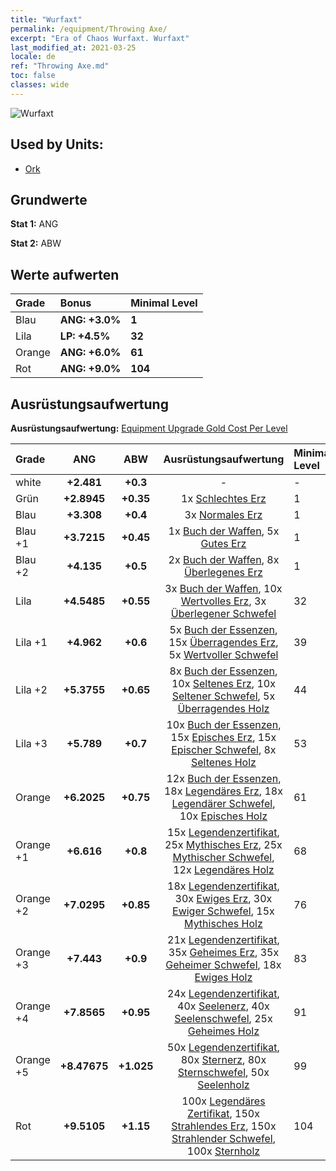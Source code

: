 ```yaml
---
title: "Wurfaxt"
permalink: /equipment/Throwing Axe/
excerpt: "Era of Chaos Wurfaxt. Wurfaxt"
last_modified_at: 2021-03-25
locale: de
ref: "Throwing Axe.md"
toc: false
classes: wide
---
```


  ![Wurfaxt](/images/e/e_4031.png)

## Used by Units:

* [Ork](/de/units/Orc/) 


## Grundwerte
 **Stat 1:** ANG

 **Stat 2:** ABW

## Werte aufwerten

  |     Grade    |   Bonus | Minimal Level | 
  |:-------------|:--------|:--------------| 
  | Blau | **ANG: +3.0%** | **1** | 
  | Lila | **LP: +4.5%** | **32** | 
  | Orange | **ANG: +6.0%** | **61** | 
  | Rot | **ANG: +9.0%** | **104** | 


## Ausrüstungsaufwertung
 **Ausrüstungsaufwertung:** [Equipment Upgrade Gold Cost Per Level](/equipment/EquipmentUpgradeCostPerLevel/) 

  |          Grade      | ANG | ABW | Ausrüstungsaufwertung | Minimal Level |
  |:--------------------|:---------:|:---------:|:----------------:|:--------------|
  | white | **+2.481** | **+0.3** | - | - |
  | Grün | **+2.8945** | **+0.35** | 1x [Schlechtes Erz](/de/Items/mat_1/) | 1 |
  | Blau | **+3.308** | **+0.4** | 3x [Normales Erz](/de/Items/mat_6/) | 1 |
  | Blau +1 | **+3.7215** | **+0.45** | 1x [Buch der Waffen](/de/Items/mat_18/), 5x [Gutes Erz](/de/Items/mat_12/) | 1 |
  | Blau +2 | **+4.135** | **+0.5** | 2x [Buch der Waffen](/de/Items/mat_25/), 8x [Überlegenes Erz](/de/Items/mat_19/) | 1 |
  | Lila | **+4.5485** | **+0.55** | 3x [Buch der Waffen](/de/Items/mat_32/), 10x [Wertvolles Erz](/de/Items/mat_26/), 3x [Überlegener Schwefel](/de/Items/mat_22/) | 32 |
  | Lila +1 | **+4.962** | **+0.6** | 5x [Buch der Essenzen](/de/Items/mat_39/), 15x [Überragendes Erz](/de/Items/mat_33/), 5x [Wertvoller Schwefel](/de/Items/mat_29/) | 39 |
  | Lila +2 | **+5.3755** | **+0.65** | 8x [Buch der Essenzen](/de/Items/mat_46/), 10x [Seltenes Erz](/de/Items/mat_40/), 10x [Seltener Schwefel](/de/Items/mat_43/), 5x [Überragendes Holz](/de/Items/mat_34/) | 44 |
  | Lila +3 | **+5.789** | **+0.7** | 10x [Buch der Essenzen](/de/Items/mat_53/), 15x [Episches Erz](/de/Items/mat_47/), 15x [Epischer Schwefel](/de/Items/mat_50/), 8x [Seltenes Holz](/de/Items/mat_41/) | 53 |
  | Orange | **+6.2025** | **+0.75** | 12x [Buch der Essenzen](/de/Items/mat_60/), 18x [Legendäres Erz](/de/Items/mat_54/), 18x [Legendärer Schwefel](/de/Items/mat_57/), 10x [Episches Holz](/de/Items/mat_48/) | 61 |
  | Orange +1 | **+6.616** | **+0.8** | 15x [Legendenzertifikat](/de/Items/mat_67/), 25x [Mythisches Erz](/de/Items/mat_61/), 25x [Mythischer Schwefel](/de/Items/mat_64/), 12x [Legendäres Holz](/de/Items/mat_55/) | 68 |
  | Orange +2 | **+7.0295** | **+0.85** | 18x [Legendenzertifikat](/de/Items/mat_74/), 30x [Ewiges Erz](/de/Items/mat_68/), 30x [Ewiger Schwefel](/de/Items/mat_71/), 15x [Mythisches Holz](/de/Items/mat_62/) | 76 |
  | Orange +3 | **+7.443** | **+0.9** | 21x [Legendenzertifikat](/de/Items/mat_81/), 35x [Geheimes Erz](/de/Items/mat_75/), 35x [Geheimer Schwefel](/de/Items/mat_78/), 18x [Ewiges Holz](/de/Items/mat_69/) | 83 |
  | Orange +4 | **+7.8565** | **+0.95** | 24x [Legendenzertifikat](/de/Items/mat_88/), 40x [Seelenerz](/de/Items/mat_82/), 40x [Seelenschwefel](/de/Items/mat_85/), 25x [Geheimes Holz](/de/Items/mat_76/) | 91 |
  | Orange +5 | **+8.47675** | **+1.025** | 50x [Legendenzertifikat](/de/Items/mat_95/), 80x [Sternerz](/de/Items/mat_89/), 80x [Sternschwefel](/de/Items/mat_92/), 50x [Seelenholz](/de/Items/mat_83/) | 99 |
  | Rot | **+9.5105** | **+1.15** | 100x [Legendäres Zertifikat](/de/Items/mat_102/), 150x [Strahlendes Erz](/de/Items/mat_96/), 150x [Strahlender Schwefel](/de/Items/mat_99/), 100x [Sternholz](/de/Items/mat_90/) | 104 |

